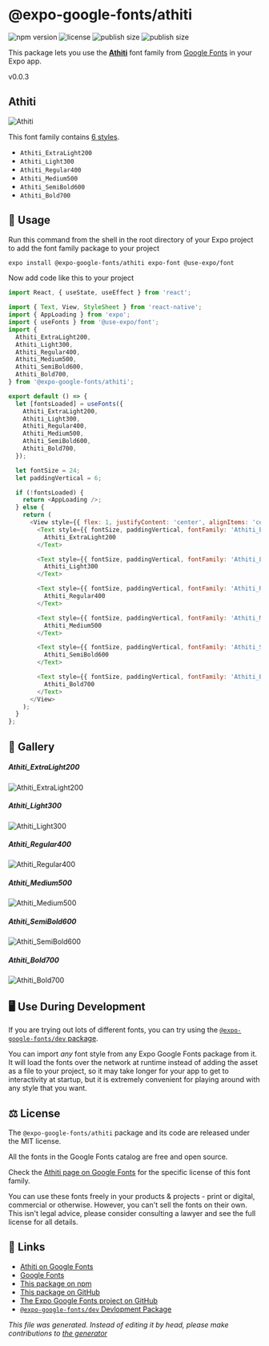 # @expo-google-fonts/athiti

![npm version](https://flat.badgen.net/npm/v/@expo-google-fonts/athiti)
![license](https://flat.badgen.net/github/license/expo/google-fonts)
![publish size](https://flat.badgen.net/packagephobia/install/@expo-google-fonts/athiti)
![publish size](https://flat.badgen.net/packagephobia/publish/@expo-google-fonts/athiti)

This package lets you use the [**Athiti**](https://fonts.google.com/specimen/Athiti) font family from [Google Fonts](https://fonts.google.com/) in your Expo app.

v0.0.3

## Athiti

![Athiti](./font-family.png)

This font family contains [6 styles](#gallery).

- `Athiti_ExtraLight200`
- `Athiti_Light300`
- `Athiti_Regular400`
- `Athiti_Medium500`
- `Athiti_SemiBold600`
- `Athiti_Bold700`

## 🔡 Usage

Run this command from the shell in the root directory of your Expo project to add the font family package to your project
```sh
expo install @expo-google-fonts/athiti expo-font @use-expo/font
```

Now add code like this to your project
```js
import React, { useState, useEffect } from 'react';

import { Text, View, StyleSheet } from 'react-native';
import { AppLoading } from 'expo';
import { useFonts } from '@use-expo/font';
import {
  Athiti_ExtraLight200,
  Athiti_Light300,
  Athiti_Regular400,
  Athiti_Medium500,
  Athiti_SemiBold600,
  Athiti_Bold700,
} from '@expo-google-fonts/athiti';

export default () => {
  let [fontsLoaded] = useFonts({
    Athiti_ExtraLight200,
    Athiti_Light300,
    Athiti_Regular400,
    Athiti_Medium500,
    Athiti_SemiBold600,
    Athiti_Bold700,
  });

  let fontSize = 24;
  let paddingVertical = 6;

  if (!fontsLoaded) {
    return <AppLoading />;
  } else {
    return (
      <View style={{ flex: 1, justifyContent: 'center', alignItems: 'center' }}>
        <Text style={{ fontSize, paddingVertical, fontFamily: 'Athiti_ExtraLight200' }}>
          Athiti_ExtraLight200
        </Text>

        <Text style={{ fontSize, paddingVertical, fontFamily: 'Athiti_Light300' }}>
          Athiti_Light300
        </Text>

        <Text style={{ fontSize, paddingVertical, fontFamily: 'Athiti_Regular400' }}>
          Athiti_Regular400
        </Text>

        <Text style={{ fontSize, paddingVertical, fontFamily: 'Athiti_Medium500' }}>
          Athiti_Medium500
        </Text>

        <Text style={{ fontSize, paddingVertical, fontFamily: 'Athiti_SemiBold600' }}>
          Athiti_SemiBold600
        </Text>

        <Text style={{ fontSize, paddingVertical, fontFamily: 'Athiti_Bold700' }}>
          Athiti_Bold700
        </Text>
      </View>
    );
  }
};

```

## 📖 Gallery

##### Athiti_ExtraLight200
![Athiti_ExtraLight200](./4abe61baf7f8762b4dcb6b88b0610de73f42b112a793e28b92da163ee7e441d7.ttf.png)

##### Athiti_Light300
![Athiti_Light300](./f9c6df08ed329fa184304cf4bc64319e7812c62c2ae136dc89cb10a5d5c35018.ttf.png)

##### Athiti_Regular400
![Athiti_Regular400](./4559ae55fe1020c88dc144ae60afba5e282fcd3aa1c5107292df173d42135806.ttf.png)

##### Athiti_Medium500
![Athiti_Medium500](./6e1f0a1706330d270d93ea13e88b35d9c6f4bf71d927e9468278c03b57986330.ttf.png)

##### Athiti_SemiBold600
![Athiti_SemiBold600](./398a37b4c34df12c6ede4a85f215d56eaa5a8b515ea5e0bdad2ef676c2ae858a.ttf.png)

##### Athiti_Bold700
![Athiti_Bold700](./63b6ab040d22bd64ce5d5400f352fac3ecefa83827b1862b8a216d5c729ea286.ttf.png)


## 🖥️ Use During Development

If you are trying out lots of different fonts, you can try using the [`@expo-google-fonts/dev` package](https://github.com/expo/google-fonts/tree/master/font-packages/dev#readme).

You can import *any* font style from any Expo Google Fonts package from it. It will load the fonts
over the network at runtime instead of adding the asset as a file to your project, so it may take longer
for your app to get to interactivity at startup, but it is extremely convenient
for playing around with any style that you want.

## ⚖️ License

The `@expo-google-fonts/athiti` package and its code are released under the MIT license.

All the fonts in the Google Fonts catalog are free and open source.

Check the [Athiti page on Google Fonts](https://fonts.google.com/specimen/Athiti) for the specific license of this font family.

You can use these fonts freely in your products & projects - print or digital, commercial or otherwise. However, you can't sell the fonts on their own. This isn't legal advice, please consider consulting a lawyer and see the full license for all details.

## 🔗 Links

- [Athiti on Google Fonts](https://fonts.google.com/specimen/Athiti)
- [Google Fonts](https://fonts.google.com/)
- [This package on npm](https://www.npmjs.com/package/@expo-google-fonts/athiti)
- [This package on GitHub](https://github.com/expo/google-fonts/tree/master/font-packages/athiti)
- [The Expo Google Fonts project on GitHub](https://github.com/expo/google-fonts)
- [`@expo-google-fonts/dev` Devlopment Package](https://github.com/expo/google-fonts/tree/master/font-packages/dev)


*This file was generated. Instead of editing it by head, please make contributions to [the generator](https://github.com/expo/google-fonts/tree/master/packages/generator)*
